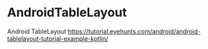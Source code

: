 # AndroidTableLayout
Android TableLayout
https://tutorial.eyehunts.com/android/android-tablelayout-tutorial-example-kotlin/

